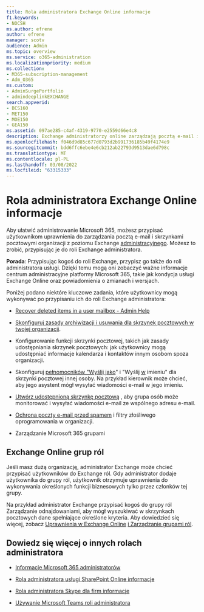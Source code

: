 ```yaml
---
title: Rola administratora Exchange Online informacje
f1.keywords:
- NOCSH
ms.author: efrene
author: efrene
manager: scotv
audience: Admin
ms.topic: overview
ms.service: o365-administration
ms.localizationpriority: medium
ms.collection:
- M365-subscription-management
- Adm_O365
ms.custom:
- AdminSurgePortfolio
- admindeeplinkEXCHANGE
search.appverid:
- BCS160
- MET150
- MOE150
- GEA150
ms.assetid: 097ae285-c4af-4319-9770-e2559d66e4c8
description: Exchange administratorzy online zarządzają pocztą e-mail i skrzynkami pocztowymi Twojej organizacji. Na przykład odzyskują usunięte elementy ze skrzynki pocztowej użytkownika.
ms.openlocfilehash: f046d9d85c677d0793d2b991736185b49f4174e9
ms.sourcegitcommit: bdd6ffc6ebe4e6cb212ab22793d9513dae6d798c
ms.translationtype: MT
ms.contentlocale: pl-PL
ms.lasthandoff: 03/08/2022
ms.locfileid: "63315333"
---
```

# <a name="about-the-exchange-online-admin-role"></a>Rola administratora Exchange Online informacje

Aby ułatwić administrowanie Microsoft 365, możesz przypisać użytkownikom uprawnienia [](assign-admin-roles.md) do zarządzania pocztą e-mail i skrzynkami pocztowymi organizacji z poziomu Exchange <a href="https://go.microsoft.com/fwlink/p/?linkid=2059104" target="_blank">administracyjnego</a>. Możesz to zrobić, przypisując je do roli Exchange administratora.
  
 **Porada**: Przypisując kogoś do roli Exchange, przypisz go także do roli administratora usługi. Dzięki temu mogą oni zobaczyć ważne informacje centrum administracyjne platformy Microsoft 365, takie jak kondycja usługi Exchange Online oraz powiadomienia o zmianach i wersjach.

Poniżej podano niektóre kluczowe zadania, które użytkownicy mogą wykonywać po przypisaniu ich do roli Exchange administratora:
  
- [Recover deleted items in a user mailbox - Admin Help](/Exchange/recipients-in-exchange-online/manage-user-mailboxes/recover-deleted-messages)

- [Skonfiguruj zasady archiwizacji i usuwania dla skrzynek pocztowych w twojej organizacji](../../compliance/set-up-an-archive-and-deletion-policy-for-mailboxes.md).

- Konfigurowanie funkcji skrzynki pocztowej, takich jak zasady udostępniania skrzynek pocztowych: jak użytkownicy mogą udostępniać informacje kalendarza i kontaktów innym osobom spoza organizacji.

- Skonfiguruj [pełnomocników "Wyślij jako](give-mailbox-permissions-to-another-user.md#send-email-from-another-users-mailbox)" i "Wyślij [w](give-mailbox-permissions-to-another-user.md#send-email-on-behalf-of-another-user) imieniu" dla skrzynki pocztowej innej osoby. Na przykład kierownik może chcieć, aby jego asystent mógł wysyłać wiadomości e-mail w jego imieniu.

- [Utwórz udostępnioną skrzynkę pocztową](../email/create-a-shared-mailbox.md) , aby grupa osób może monitorować i wysyłać wiadomości e-mail ze wspólnego adresu e-mail.

- [Ochrona poczty e-mail przed spamem](../../security/office-365-security/anti-spam-protection.md) i filtry złośliwego oprogramowania w organizacji.

- Zarządzanie Microsoft 365 grupami

## <a name="exchange-online-role-groups"></a>Exchange Online grup ról

Jeśli masz dużą organizację, administrator Exchange może chcieć przypisać użytkowników do Exchange ról. Gdy administrator dodaje użytkownika do grupy ról, użytkownik otrzymuje uprawnienia do wykonywania określonych funkcji biznesowych tylko przez członków tej grupy.
  
 Na przykład administrator Exchange przypisać kogoś do grupy ról Zarządzanie odnajdowaniami, aby mógł wyszukiwać w skrzynkach pocztowych dane spełniające określone kryteria. Aby dowiedzieć się więcej, zobacz [Uprawnienia w Exchange Online](/exchange/permissions-exo/permissions-exo) [i Zarządzanie grupami ról](/exchange/manage-role-groups-exchange-2013-help).
  
## <a name="learn-about-other-admin-roles"></a>Dowiedz się więcej o innych rolach administratora

- [Informacje Microsoft 365 administratorów](about-admin-roles.md)

- [Rola administratora usługi SharePoint Online informacje](/sharepoint/sharepoint-admin-role)

- [Rola administratora Skype dla firm informacje](/skypeforbusiness/skype-for-business-online)

- [Używanie Microsoft Teams roli administratora](/MicrosoftTeams/using-admin-roles)